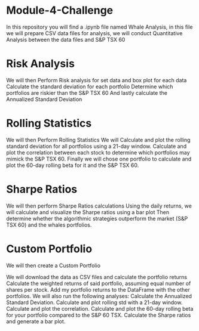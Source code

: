# Module-4-Challenge

In this repository you will find a .ipynb file named Whale Analysis,
in this file we will prepare CSV data files for analysis,
we will conduct Quantitative Analysis between the data files and S&P TSX 60 

# Risk Analysis
We will then Perform Risk analysis for set data and box plot for each data
Calculate the standard deviation for each portfolio
Determine which portfolios are riskier than the S&P TSX 60
And lastly calculate the Annualized Standard Deviation

# Rolling Statistics
We will then Perform Rolling Statistics
We will Calculate and plot the rolling standard deviation for all portfolios using a 21-day window.
Calculate and plot the correlation between each stock to determine which portfolios may mimick the S&P TSX 60.
Finally we will chose one portfolio to calculate and plot the 60-day rolling beta for it and the S&P TSX 60.

# Sharpe Ratios 
We will then perform Sharpe Ratios calculations
Using the daily returns, we will calculate and visualize the Sharpe ratios using a bar plot
Then determine whether the algorithmic strategies outperform the market (S&P TSX 60) and the whales portfolios.

# Custom Portfolio 
We will then create a Custom Portfolio

We will download the data as CSV files and calculate the portfolio returns
Calculate the weighted returns of said portfolio, assuming equal number of shares per stock.
Add my portfolio returns to the DataFrame with the other portfolios.
We will also run the following analyses:
Calculate the Annualized Standard Deviation.
Calculate and plot rolling std with a 21-day window.
Calculate and plot the correlation.
Calculate and plot the 60-day rolling beta for your portfolio compared to the S&P 60 TSX.
Calculate the Sharpe ratios and generate a bar plot.




